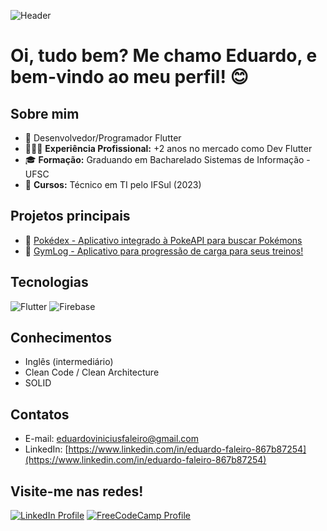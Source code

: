 ![Header](https://media.licdn.com/dms/image/v2/D4D16AQHB7iE7CgJPaw/profile-displaybackgroundimage-shrink_350_1400/profile-displaybackgroundimage-shrink_350_1400/0/1716429974926?e=1750291200&v=beta&t=r_vFSigMuZug4yN6Ah_4nglUPQBAf7LeN3O52Hj_DWQ)
# Oi, tudo bem? Me chamo Eduardo, e bem-vindo ao meu perfil! 😊

## Sobre mim
- 📱 Desenvolvedor/Programador Flutter
- 👨🏼‍💻 **Experiência Profissional:** +2 anos no mercado como Dev Flutter
- 🎓 **Formação:** Graduando em Bacharelado Sistemas de Informação - UFSC
- 🏫 **Cursos:** Técnico em TI pelo IFSul (2023)

## Projetos principais
- 🍚 [Pokédex - Aplicativo integrado à PokeAPI para buscar Pokémons](https://github.com/eduardovfaleiro/pokedex)
- 🦾 [GymLog - Aplicativo para progressão de carga para seus treinos!](https://github.com/eduardovfaleiro/gym-log)

## Tecnologias
![Flutter](https://img.shields.io/badge/Flutter-%2302569B.svg?style=for-the-badge&logo=Flutter&logoColor=white)
![Firebase](https://img.shields.io/badge/firebase-%23039BE5.svg?style=for-the-badge&logo=firebase)


## Conhecimentos
- Inglês (intermediário)
- Clean Code / Clean Architecture
- SOLID

## Contatos
- E-mail: eduardoviniciusfaleiro@gmail.com
- LinkedIn: [https://www.linkedin.com/in/eduardo-faleiro-867b87254](https://www.linkedin.com/in/eduardo-faleiro-867b87254)
  
## Visite-me nas redes!
[![LinkedIn Profile](https://img.shields.io/badge/LinkedIn-0077B5?style=for-the-badge&logo=linkedin&logoColor=white)](https://www.linkedin.com/in/eduardo-faleiro-867b87254)
[![FreeCodeCamp Profile](https://img.shields.io/badge/freecodecamp-27273D?style=for-the-badge&logo=freecodecamp&logoColor=white)](https://www.freecodecamp.org/eduardoviniciusfaleiro)
